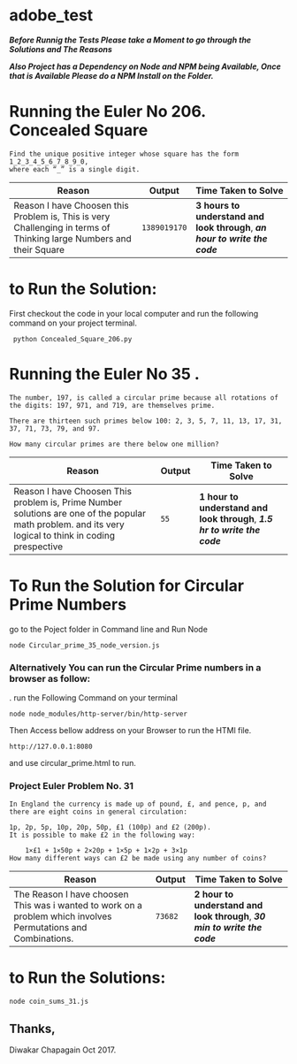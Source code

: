 # adobe_test
***Before Runnig the Tests Please take a Moment to go through the Solutions and The Reasons***

***Also Project has a Dependency on Node and NPM being Available, Once that is Available Please do a NPM Install on the Folder.***

# Running the Euler No 206. Concealed Square
```
Find the unique positive integer whose square has the form 1_2_3_4_5_6_7_8_9_0,
where each “_” is a single digit.
```
Reason | Output | Time Taken to Solve
--- | --- | ---
Reason I have Choosen this Problem is, This is very Challenging in terms of Thinking large Numbers and their Square | `1389019170` | **3 hours to understand and look through**, ***an hour to write the code***

# to Run the Solution:
First checkout the code in your local computer and run the following command on your project terminal.
```
 python Concealed_Square_206.py

```
# Running the Euler No 35 .
```
The number, 197, is called a circular prime because all rotations of the digits: 197, 971, and 719, are themselves prime.

There are thirteen such primes below 100: 2, 3, 5, 7, 11, 13, 17, 31, 37, 71, 73, 79, and 97.

How many circular primes are there below one million?
```
Reason | Output | Time Taken to Solve
--- | --- | ---
Reason I have Choosen This problem is, Prime Number solutions are one of the popular math problem. and its very logical to think in coding prespective | `55` | **1 hour to understand and look through**, ***1.5 hr to write the code***

# To Run the Solution for Circular Prime Numbers

go to the Poject folder in Command line and Run Node
```
node Circular_prime_35_node_version.js
```

### Alternatively You can run the Circular Prime numbers in a browser as follow:
. run the Following  Command on your terminal
```
node node_modules/http-server/bin/http-server

```
Then Access bellow address on your Browser to run the HTMl file.
```
http://127.0.0.1:8080
```
and use circular_prime.html to run.



### Project Euler Problem No. 31
```
In England the currency is made up of pound, £, and pence, p, and there are eight coins in general circulation:

1p, 2p, 5p, 10p, 20p, 50p, £1 (100p) and £2 (200p).
It is possible to make £2 in the following way:

    1×£1 + 1×50p + 2×20p + 1×5p + 1×2p + 3×1p
How many different ways can £2 be made using any number of coins?
```
Reason | Output | Time Taken to Solve
--- | --- | ---
The Reason I have choosen This was i wanted to work on a problem which involves Permutations and Combinations. | `73682` | **2 hour to understand and look through**, ***30 min to write the code***

# to Run the Solutions:
```
node coin_sums_31.js
```

Thanks,
---
Diwakar Chapagain Oct 2017.
